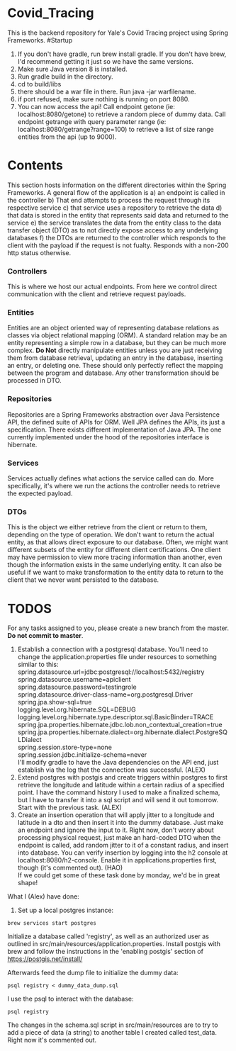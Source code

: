# Covid_Tracing
This is the backend repository for Yale's Covid Tracing project using Spring Frameworks.
#Startup
1. If you don't have gradle, run brew install gradle. If you don't have brew, I'd recommend getting it just so we have 
the same versions.
2. Make sure Java version 8 is installed.
3. Run gradle build in the directory.
4. cd to build/libs
5. there should be a war file in there. Run java -jar warfilename.
6. if port refused, make sure nothing is running on port 8080.
7. You can now access the api! Call endpoint getone (ie: localhost:8080/getone) to retrieve a random piece of dummy 
data. Call endpoint getrange with query parameter range (ie: localhost:8080/getrange?range=100) to retrieve a list of 
size range entities from the api (up to 9000).  
# Contents
This section hosts information on the different directories within the Spring Frameworks. A general flow of the 
application is a\) an endpoint is called in the controller b\) That end attempts to process the request through its
respective service c\) that service uses a repository to retrieve the data d\) that data is stored in the entity that
represents said data and returned to the service e\) the service translates the data from the entity class to the data
transfer object \(DTO\) as to not directly expose access to any underlying databases f\) the DTOs are returned to the
controller which responds to the client with the payload if the request is not fualty. Responds with a non-200 http
status otherwise.
### Controllers
This is where we host our actual endpoints. From here we control direct communication with the client and retrieve
request payloads.
### Entities
Entities are an object oriented way of representing database relations as classes via object relational mapping \(ORM\).
A standard relation may be an entity representing a simple row in a database, but they can be much more complex.
**Do Not** directly manipulate entities unless you are just receiving them from database retrieval, updating an entry in the
database, inserting an entry, or deleting one. These should only perfectly reflect the mapping between the program and
database. Any other transformation should be processed in DTO.
### Repositories
Repositories are a Spring Frameworks abstraction over Java Persistence API, the defined suite of APIs for ORM. Well
JPA defines the APIs, its just a specification. There exists different implementation of Java JPA. The one currently
implemented under the hood of the repositories interface is hibernate.
### Services
Services actually defines what actions the service called can do. More specifically, it's where we run the actions the
controller needs to retrieve the expected payload.
### DTOs
This is the object we either retrieve from the client or return to them, depending on the type of operation. We don't
want to return the actual entity, as that allows direct exposure to our database. Often, we might want different subsets
of the entity for different client certifications. One client may have permission to view more tracing information than
another, even though the information exists in the same underlying entity. It can also be useful if we want to make
transformation to the entity data to return to the client that we never want persisted to the database.
# TODOS
For any tasks assigned to you, please create a new branch from the master. **Do not commit to master**.
1. Establish a connection with a postgresql database. You'll need to change the application.properties file under
resources to something similar to this:
spring.datasource.url=jdbc:postgresql://localhost:5432/registry  
spring.datasource.username=apiclient  
spring.datasource.password=testingrole  
spring.datasource.driver-class-name=org.postgresql.Driver  
spring.jpa.show-sql=true  
logging.level.org.hibernate.SQL=DEBUG  
logging.level.org.hibernate.type.descriptor.sql.BasicBinder=TRACE  
spring.jpa.properties.hibernate.jdbc.lob.non_contextual_creation=true  
spring.jpa.properties.hibernate.dialect=org.hibernate.dialect.PostgreSQLDialect  
spring.session.store-type=none  
spring.session.jdbc.initialize-schema=never  
I'll modify gradle to have the Java dependencies on the API end, just establish via the log that the connection was 
successful. (ALEX)
2. Extend postgres with postgis and create triggers within postgres to first retrieve the longitude and latitude 
within a certain radius of a specified point. I have the command history I used to make a finalized schema, but I have
to transfer it into a sql script and will send it out tomorrow. Start with the previous task. (ALEX)
3. Create an insertion operation that will apply jitter to a longitude and latitude in a dto and then insert it into
the dummy database. Just make an endpoint and ignore the input to it. Right now, don't worry about processing physical
request, just make an hard-coded DTO when the endpoint is called, add random jitter to it of a constant radius, and
insert into database. You can verify insertion by logging into the h2 console at localhost:8080/h2-console. Enable it
in applications.properties first, though (it's commented out). (HAO)  
If we could get some of these task done by monday, we'd be in great shape!



What I (Alex) have done:
1. Set up a local postgres instance:

```
brew services start postgres
```

Initialize a database called 'registry', as well as an authorized user as outlined in src/main/resources/application.properties. Install postgis with brew and follow the instructions in the 'enabling postgis' section of https://postgis.net/install/

Afterwards feed the dump file to initialize the dummy data: 

```
psql registry < dummy_data_dump.sql
```

I use the psql to interact with the database:

```
psql registry
```

The changes in the schema.sql script in src/main/resources are to try to add a piece of data (a string) to another table I created called test_data. Right now it's commented out. 
